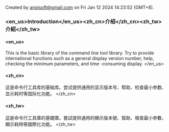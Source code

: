 Created by anqisoft@gmail.com on Fri Jan 12 2024 14:23:52 (GMT+8).<br>
### <en_us>Introduction</en_us><zh_cn>介绍</zh_cn><zh_tw>介紹</zh_tw>
#### <en_us>
This is the basic library of the command line tool library.
 Try to provide international functions such as a general display version number, help, checking the minimum parameters, and time -consuming display.
</en_us>

#### <zh_cn>
这是命令行工具库的基础库。尝试提供通用的显示版本号、帮助、检查最小参数、显示耗时等国际化功能。
</zh_cn>

#### <zh_tw>
這是命令行工具庫的基礎庫。嘗試提供通用的顯示版本號、幫助、檢查最小參數、顯示耗時等國際化功能。
</zh_tw>
